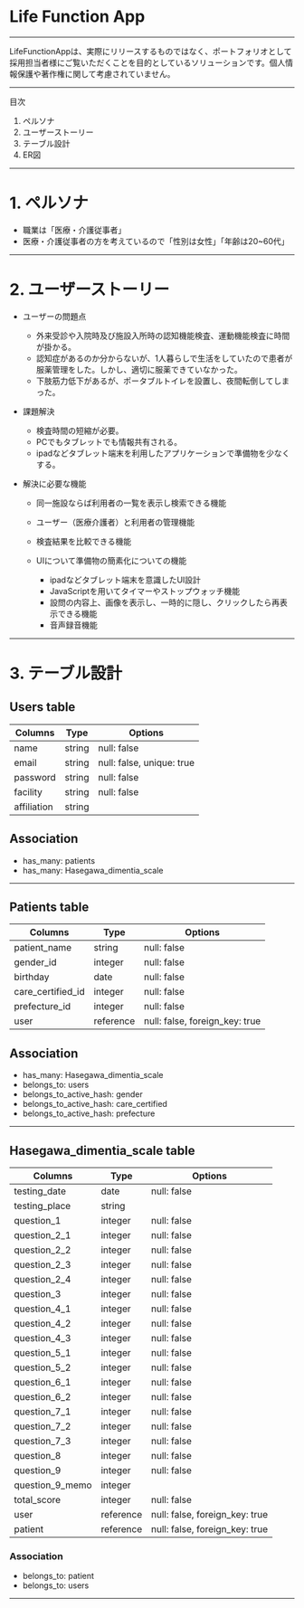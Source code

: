 # Life Function App

---
LifeFunctionAppは、実際にリリースするものではなく、ポートフォリオとして採用担当者様にご覧いただくことを目的としているソリューションです。個人情報保護や著作権に関して考慮されていません。

-----
目次
1. ペルソナ
2. ユーザーストーリー
3. テーブル設計
4. ER図

-----
# 1. ペルソナ
- 職業は「医療・介護従事者」
- 医療・介護従事者の方を考えているので「性別は女性」「年齢は20~60代」

-----
# 2. ユーザーストーリー  

- ユーザーの問題点  
  - 外来受診や入院時及び施設入所時の認知機能検査、運動機能検査に時間が掛かる。
  - 認知症があるのか分からないが、1人暮らしで生活をしていたので患者が服薬管理をした。しかし、適切に服薬できていなかった。
  - 下肢筋力低下があるが、ポータブルトイレを設置し、夜間転倒してしまった。  

- 課題解決
  - 検査時間の短縮が必要。
  - PCでもタブレットでも情報共有される。
  - ipadなどタブレット端末を利用したアプリケーションで準備物を少なくする。

- 解決に必要な機能  
  - 同一施設ならば利用者の一覧を表示し検索できる機能
  - ユーザー（医療介護者）と利用者の管理機能
  - 検査結果を比較できる機能

  - UIについて準備物の簡素化についての機能
    - ipadなどタブレット端末を意識したUI設計
    - JavaScriptを用いてタイマーやストップウォッチ機能
    - 設問の内容上、画像を表示し、一時的に隠し、クリックしたら再表示できる機能
    - 音声録音機能

---
# 3. テーブル設計
## Users table
| Columns     | Type   | Options                   |
|-------------|--------|---------------------------|
| name        | string | null: false               |
| email       | string | null: false, unique: true |
| password    | string | null: false               |
| facility    | string | null: false               |
| affiliation | string |                           |
## Association
- has_many: patients
- has_many: Hasegawa_dimentia_scale
-----
## Patients table
| Columns           | Type      | Options                        |
|-------------------|-----------|--------------------------------|
| patient_name      | string    | null: false                    |
| gender_id         | integer   | null: false                    |
| birthday          | date      | null: false                    |
| care_certified_id | integer   | null: false                    |
| prefecture_id     | integer   | null: false                    |
| user              | reference | null: false, foreign_key: true |
## Association
- has_many: Hasegawa_dimentia_scale
- belongs_to: users
- belongs_to_active_hash: gender
- belongs_to_active_hash: care_certified
- belongs_to_active_hash: prefecture
-----
## Hasegawa_dimentia_scale table
| Columns           | Type      | Options                        |
|-------------------|-----------|--------------------------------|
| testing_date      | date      | null: false                    |
| testing_place     | string    |                                |
| question_1        | integer   | null: false                    |
| question_2_1      | integer   | null: false                    |
| question_2_2      | integer   | null: false                    |
| question_2_3      | integer   | null: false                    |
| question_2_4      | integer   | null: false                    |
| question_3        | integer   | null: false                    |
| question_4_1      | integer   | null: false                    |
| question_4_2      | integer   | null: false                    |
| question_4_3      | integer   | null: false                    |
| question_5_1      | integer   | null: false                    |
| question_5_2      | integer   | null: false                    |
| question_6_1      | integer   | null: false                    |
| question_6_2      | integer   | null: false                    |
| question_7_1      | integer   | null: false                    |
| question_7_2      | integer   | null: false                    |
| question_7_3      | integer   | null: false                    |
| question_8        | integer   | null: false                    |
| question_9        | integer   | null: false                    |
| question_9_memo   | integer   |                                |
| total_score       | integer   | null: false                    |
| user              | reference | null: false, foreign_key: true |
| patient           | reference | null: false, foreign_key: true |
### Association
- belongs_to: patient
- belongs_to: users
-----
